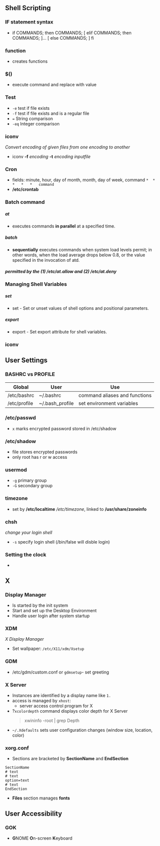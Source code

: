 ## Shell Scripting

### IF statement syntax

* if COMMANDS; then COMMANDS; [ elif COMMANDS; then COMMANDS; ]... [ else COMMANDS; ] fi

### function

* creates functions

### $() 

* execute command and replace with value

### Test

* `-e` test if file exists
* `-f` test if file exists and is a regular file
* `=` String comparison
* `-eq` Integer comparison

### iconv
*Convert encoding of given files from one encoding to another*
* iconv **-f** _encoding_ **-t** _encoding inputfile_

### Cron
* fields: minute, hour, day of month, month, day of week, command
`*	*	*	*	*	command`
* **/etc/crontab**

### Batch command

##### at

* executes commands **in parallel** at a specified time. 

##### batch

* **sequentially** executes commands when system load levels permit; in other words, 
when the load average drops below 0.8, or the value specified in 
the invocation of atd. 

##### permitted by the (1) /etc/at.allow and (2) /etc/at.deny



### Managing Shell Variables

##### set

* set - Set or unset values of shell options and positional parameters.

##### export

* export - Set export attribute for shell variables.


### iconv


## User Settings

### BASHRC vs PROFILE

| Global | User | Use |
|---------|-----|------|
| /etc/bashrc | ~/.bashrc | command aliases and functions |
| /etc/profile | ~/.bash_profile | set environment variables |

### /etc/passwd
* `x` marks encrypted password stored in /etc/shadow
### /etc/shadow
* file stores encrypted passwords
* only root has r or w access

### usermod
* `-g` primary group
* `-G` secondary group
### timezone
* set by **/etc/localtime** */etc/timezone*, linked to **/usr/share/zoneinfo**


### chsh
*change your login shell*
* `-s` specify login shell (/bin/false will disble login)

### Setting the clock
* 
## X

### Display Manager
* Is started by the init system
* Start and set up the Desktop Environment
* Handle user login after system startup

### XDM
*X Display Manager*
* Set wallpaper: ``/etc/X11/xdm/Xsetup``

### GDM
* /etc/gdm/custom.conf or `gdmsetup`- set greeting

### X Server
* Instances are identified by a display name like `1.`
* access is managed by `xhost`:
	* server access control program for X
* ?`xcolordepth` command displays color depth for X Server
	> xwininfo -root | grep Depth
* `~/.Xdefaults` sets user configuration changes (window size, location, color)

### xorg.conf
* Sections are bracketed by **SectionName** and **EndSection**
```
SectionName
# text
# text
option=text
# text
EndSection
```
* **Files** section manages **fonts**

## User Accessibility

### GOK
* **G**NOME **O**n-screen **K**eyboard


<!--stackedit_data:
eyJoaXN0b3J5IjpbMzgwNTQxMjgyLDIxMjg0MjA1NDUsLTIxND
gwNzAyNiwtMTE5MDU4MDk3NCwtMTczMDYxNjM4Miw3NDc0MTk5
NzUsLTIwMzkzMTkwMTgsLTIwNjIyMTk1OTAsLTE1MDI3NzAxNj
QsLTkwNDE2Mjg3NCw2MDA0MTg0OTcsMzg2NTExMTg3XX0=
-->